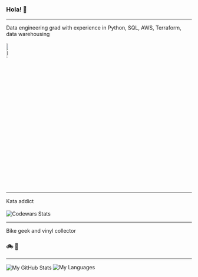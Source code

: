 ### Hola! 👋 

---

Data engineering grad with experience in Python, SQL, AWS, Terraform, data warehousing<br><br>
<a href="https://northcoders.com">
  <img src="https://novuscomms.com/wp-content/uploads/2024/01/329b0b02-profile_Northcoders_Large-768x240.png" alt="Northcoders" width="10%">
</a>

---
Kata addict <br><br>
<img alt="Codewars Stats" src="https://www.codewars.com/users/FloatingBrioche/badges/micro"/>
</a>

---
Bike geek and vinyl collector<br>
### 🚲  🪇

---

<img alt="My GitHub Stats" src="https://github-readme-stats-six-rust-27.vercel.app/api?username=FloatingBrioche&show_icons=true&theme=tokyonight&count_private=true&hide_rank=true" align="center"/>

<img alt="My Languages" src="https://github-readme-stats-six-rust-27.vercel.app/api/top-langs/?username=FloatingBrioche&count_private=true&hide_progress=true&theme=tokyonight"/>

